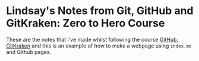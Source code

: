 # Lindsay's Notes from Git, GitHub and GitKraken: Zero to Hero Course

These are the notes that i've made whilst following the course [GitHub, GitKraken](https://srse-git-github-zero2hero.netlify.app)
and this is an example of how to make a webpage using `index.md` and Github pages.  